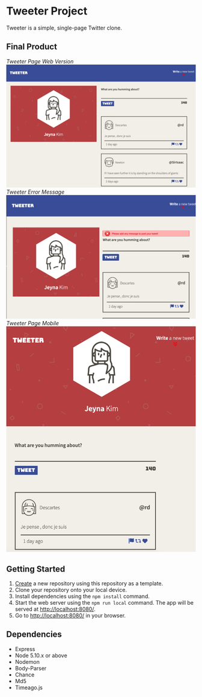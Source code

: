 # Tweeter Project

Tweeter is a simple, single-page Twitter clone.

## Final Product
_Tweeter Page Web Version_
![Tweeter Page Web Version](./docs/tweeter-web.png) 
_Tweeter Error Message_
![Tweeter Error Message](./docs/tweeter-error.png)
_Tweeter Page Mobile_
![Tweeter Page Mobile](./docs/tweeter-mobile.png) 

## Getting Started

1. [Create](https://docs.github.com/en/repositories/creating-and-managing-repositories/creating-a-repository-from-a-template) a new repository using this repository as a template.
2. Clone your repository onto your local device.
3. Install dependencies using the `npm install` command.
3. Start the web server using the `npm run local` command. The app will be served at <http://localhost:8080/>.
4. Go to <http://localhost:8080/> in your browser.

## Dependencies

- Express
- Node 5.10.x or above
- Nodemon
- Body-Parser
- Chance
- Md5
- Timeago.js
